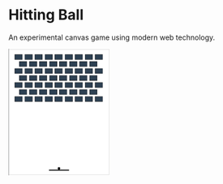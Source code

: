 # Hitting Ball
An experimental canvas game using modern web technology.

<img src="https://raw.githubusercontent.com/kmsheng/hitting-ball/master/files/hitting-ball.gif" width="200" />
